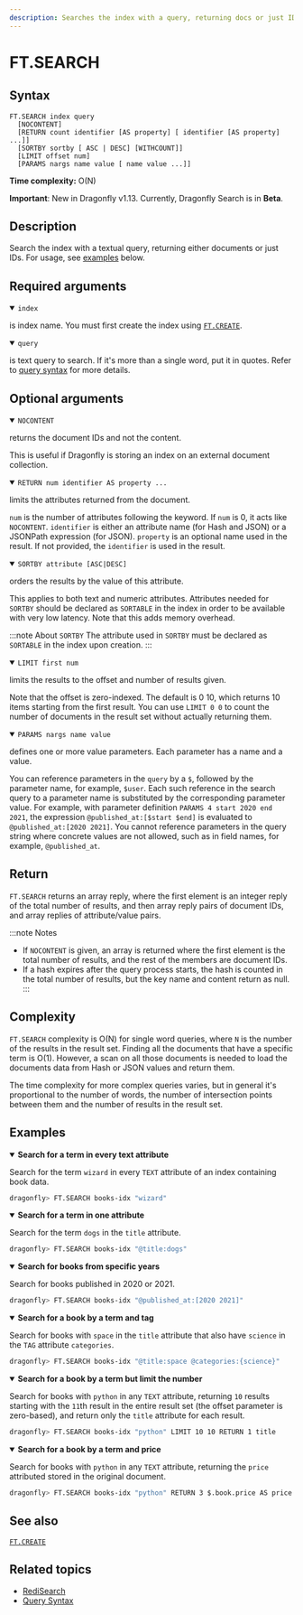```yaml
---
description: Searches the index with a query, returning docs or just IDs
---
```


# FT.SEARCH

## Syntax

    FT.SEARCH index query
      [NOCONTENT]
      [RETURN count identifier [AS property] [ identifier [AS property] ...]]
      [SORTBY sortby [ ASC | DESC] [WITHCOUNT]]
      [LIMIT offset num]
      [PARAMS nargs name value [ name value ...]]

**Time complexity:** O(N)

**Important**: New in Dragonfly v1.13. Currently, Dragonfly Search is in **Beta**.

## Description

Search the index with a textual query, returning either documents or just IDs.
For usage, see [examples](#examples) below.

## Required arguments

<details open>
<summary><code>index</code></summary>

is index name. You must first create the index using [`FT.CREATE`](./ft.create.md).
</details>

<details open>
<summary><code>query</code></summary> 

is text query to search. If it's more than a single word, put it in quotes.
Refer to [query syntax](https://redis.io/docs/interact/search-and-query/query/) for more details.
</details>

## Optional arguments

<details open>
<summary><code>NOCONTENT</code></summary>

returns the document IDs and not the content.

This is useful if Dragonfly is storing an index on an external document collection.
</details>

<details open>
<summary><code>RETURN num identifier AS property ...</code></summary>

limits the attributes returned from the document.

`num` is the number of attributes following the keyword. If `num` is 0, it acts like `NOCONTENT`.
`identifier` is either an attribute name (for Hash and JSON) or a JSONPath expression (for JSON).
`property` is an optional name used in the result. If not provided, the `identifier` is used in the result.
</details>

<details open>
<summary><code>SORTBY attribute [ASC|DESC]</code></summary>

orders the results by the value of this attribute.

This applies to both text and numeric attributes.
Attributes needed for `SORTBY` should be declared as `SORTABLE` in the index in order to be available with very low latency.
Note that this adds memory overhead.

:::note About `SORTBY`
The attribute used in `SORTBY` must be declared as `SORTABLE` in the index upon creation.
:::
</details>

<details open>
<summary><code>LIMIT first num</code></summary>

limits the results to the offset and number of results given.

Note that the offset is zero-indexed.
The default is 0 10, which returns 10 items starting from the first result.
You can use `LIMIT 0 0` to count the number of documents in the result set without actually returning them.
</details>

<details open>
<summary><code>PARAMS nargs name value</code></summary>

defines one or more value parameters. Each parameter has a name and a value.

You can reference parameters in the `query` by a `$`, followed by the parameter name, for example, `$user`.
Each such reference in the search query to a parameter name is substituted by the corresponding parameter value.
For example, with parameter definition `PARAMS 4 start 2020 end 2021`, the expression `@published_at:[$start $end]` is evaluated to `@published_at:[2020 2021]`.
You cannot reference parameters in the query string where concrete values are not allowed, such as in field names, for example, `@published_at`.
</details>

## Return

`FT.SEARCH` returns an array reply, where the first element is an integer reply of the total number of results, and then array reply pairs of document IDs, and array replies of attribute/value pairs.

:::note Notes
- If `NOCONTENT` is given, an array is returned where the first element is the total number of results, and the rest of the members are document IDs.
- If a hash expires after the query process starts, the hash is counted in the total number of results, but the key name and content return as null.
:::

## Complexity

`FT.SEARCH` complexity is O(N) for single word queries, where `N` is the number of the results in the result set.
Finding all the documents that have a specific term is O(1).
However, a scan on all those documents is needed to load the documents data from Hash or JSON values and return them.

The time complexity for more complex queries varies, but in general it's proportional to the number of words,
the number of intersection points between them and the number of results in the result set.

## Examples

<details open>
<summary><b>Search for a term in every text attribute</b></summary>

Search for the term `wizard` in every `TEXT` attribute of an index containing book data.

``` bash
dragonfly> FT.SEARCH books-idx "wizard"
```
</details>

<details open>
<summary><b>Search for a term in one attribute</b></summary>

Search for the term `dogs` in the `title` attribute.

``` bash
dragonfly> FT.SEARCH books-idx "@title:dogs"
```
</details>

<details open>
<summary><b>Search for books from specific years</b></summary>

Search for books published in 2020 or 2021.

``` bash
dragonfly> FT.SEARCH books-idx "@published_at:[2020 2021]"
```
</details>

<details open>
<summary><b>Search for a book by a term and tag</b></summary>

Search for books with `space` in the `title` attribute that also have `science` in the `TAG` attribute `categories`.

``` bash
dragonfly> FT.SEARCH books-idx "@title:space @categories:{science}"
```
</details>

<details open>
<summary><b>Search for a book by a term but limit the number</b></summary>

Search for books with `python` in any `TEXT` attribute, returning `10` results starting with the `11`th result in the
entire result set (the offset parameter is zero-based), and return only the `title` attribute for each result.

``` bash
dragonfly> FT.SEARCH books-idx "python" LIMIT 10 10 RETURN 1 title
```
</details>

<details open>
<summary><b>Search for a book by a term and price</b></summary>

Search for books with `python` in any `TEXT` attribute, returning the `price` attributed stored in the original document.

``` bash
dragonfly> FT.SEARCH books-idx "python" RETURN 3 $.book.price AS price
```
</details>

## See also

[`FT.CREATE`](./ft.create.md)

## Related topics

- [RediSearch](https://redis.io/docs/stack/search)
- [Query Syntax](https://redis.io/docs/interact/search-and-query/query/)
